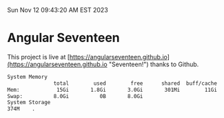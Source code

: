 Sun Nov 12 09:43:20 AM EST 2023

# Angular Seventeen


This project is live at [https://angularseventeen.github.io](https://angularseventeen.github.io "Seventeen!") thanks to Github.

```bash
System Memory
               total        used        free      shared  buff/cache   available
Mem:            15Gi       1.8Gi       3.0Gi       301Mi        11Gi        13Gi
Swap:          8.0Gi          0B       8.0Gi
System Storage
374M	.
